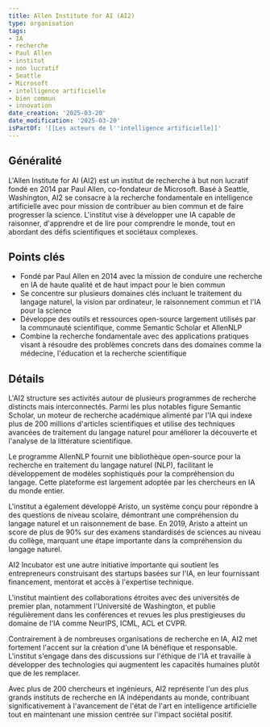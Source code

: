 ```yaml
---
title: Allen Institute for AI (AI2)
type: organisation
tags:
- IA
- recherche
- Paul Allen
- institut
- non lucratif
- Seattle
- Microsoft
- intelligence artificielle
- bien commun
- innovation
date_creation: '2025-03-20'
date_modification: '2025-03-20'
isPartOf: '[[Les acteurs de l''intelligence artificielle]]'
---
```

## Généralité

L'Allen Institute for AI (AI2) est un institut de recherche à but non lucratif fondé en 2014 par Paul Allen, co-fondateur de Microsoft. Basé à Seattle, Washington, AI2 se consacre à la recherche fondamentale en intelligence artificielle avec pour mission de contribuer au bien commun et de faire progresser la science. L'institut vise à développer une IA capable de raisonner, d'apprendre et de lire pour comprendre le monde, tout en abordant des défis scientifiques et sociétaux complexes.

## Points clés

- Fondé par Paul Allen en 2014 avec la mission de conduire une recherche en IA de haute qualité et de haut impact pour le bien commun
- Se concentre sur plusieurs domaines clés incluant le traitement du langage naturel, la vision par ordinateur, le raisonnement commun et l'IA pour la science
- Développe des outils et ressources open-source largement utilisés par la communauté scientifique, comme Semantic Scholar et AllenNLP
- Combine la recherche fondamentale avec des applications pratiques visant à résoudre des problèmes concrets dans des domaines comme la médecine, l'éducation et la recherche scientifique

## Détails

L'AI2 structure ses activités autour de plusieurs programmes de recherche distincts mais interconnectés. Parmi les plus notables figure Semantic Scholar, un moteur de recherche académique alimenté par l'IA qui indexe plus de 200 millions d'articles scientifiques et utilise des techniques avancées de traitement du langage naturel pour améliorer la découverte et l'analyse de la littérature scientifique.

Le programme AllenNLP fournit une bibliothèque open-source pour la recherche en traitement du langage naturel (NLP), facilitant le développement de modèles sophistiqués pour la compréhension du langage. Cette plateforme est largement adoptée par les chercheurs en IA du monde entier.

L'institut a également développé Aristo, un système conçu pour répondre à des questions de niveau scolaire, démontrant une compréhension du langage naturel et un raisonnement de base. En 2019, Aristo a atteint un score de plus de 90% sur des examens standardisés de sciences au niveau du collège, marquant une étape importante dans la compréhension du langage naturel.

AI2 Incubator est une autre initiative importante qui soutient les entrepreneurs construisant des startups basées sur l'IA, en leur fournissant financement, mentorat et accès à l'expertise technique.

L'institut maintient des collaborations étroites avec des universités de premier plan, notamment l'Université de Washington, et publie régulièrement dans les conférences et revues les plus prestigieuses du domaine de l'IA comme NeurIPS, ICML, ACL et CVPR.

Contrairement à de nombreuses organisations de recherche en IA, AI2 met fortement l'accent sur la création d'une IA bénéfique et responsable. L'institut s'engage dans des discussions sur l'éthique de l'IA et travaille à développer des technologies qui augmentent les capacités humaines plutôt que de les remplacer.

Avec plus de 200 chercheurs et ingénieurs, AI2 représente l'un des plus grands instituts de recherche en IA indépendants au monde, contribuant significativement à l'avancement de l'état de l'art en intelligence artificielle tout en maintenant une mission centrée sur l'impact sociétal positif.